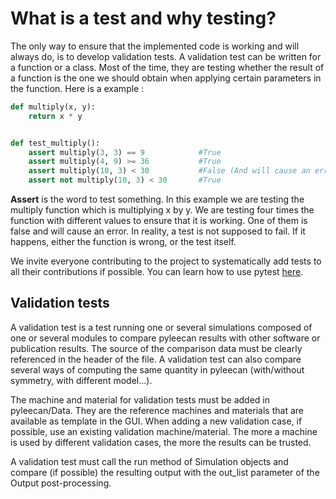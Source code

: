 # What is a test and why testing?

The only way to ensure that the implemented code is working and will always do, is to develop validation tests.
A validation test can be written for a function or a class. Most of the time, they are testing whether the result of a function is the one we should obtain when applying certain parameters in the function. Here is a example :

```py
def multiply(x, y):
    return x * y


def test_multiply():
    assert multiply(3, 3) == 9            #True
    assert multiply(4, 9) >= 36           #True
    assert multiply(10, 3) < 30           #False (And will cause an error that stops the program)
    assert not multiply(10, 3) < 30       #True
```

__Assert__ is the word to test something. In this example we are testing the multiply function which is multiplying x by y. We are testing four times the function 
with different values to ensure that it is working. One of them is false and will cause an error. In reality, a test is not supposed to fail.
If it happens, either the function is wrong, or the test itself.

We invite everyone contributing to the project to systematically add tests to all their contributions if possible. 
You can learn how to use pytest [here](https://github.com/Eomys/pyleecan-doc/blob/master/Tests_Turorials/how.to.use.pytest.md).

## Validation tests

A validation test is a test running one or several simulations composed of one or several modules to compare pyleecan results with other software or publication results. The source of the comparison data must be clearly referenced in the header of the file. A validation test can also compare several ways of computing the same quantity in pyleecan (with/without symmetry, with different model…).

The machine and material for validation tests must be added in pyleecan/Data. They are the reference machines and materials that are available as template in the GUI. When adding a new validation case, if possible, use an existing validation machine/material. The more a machine is used by different validation cases, the more the results can be trusted.

A validation test must call the run method of Simulation objects and compare (if possible) the resulting output with the out_list parameter of the Output post-processing.
